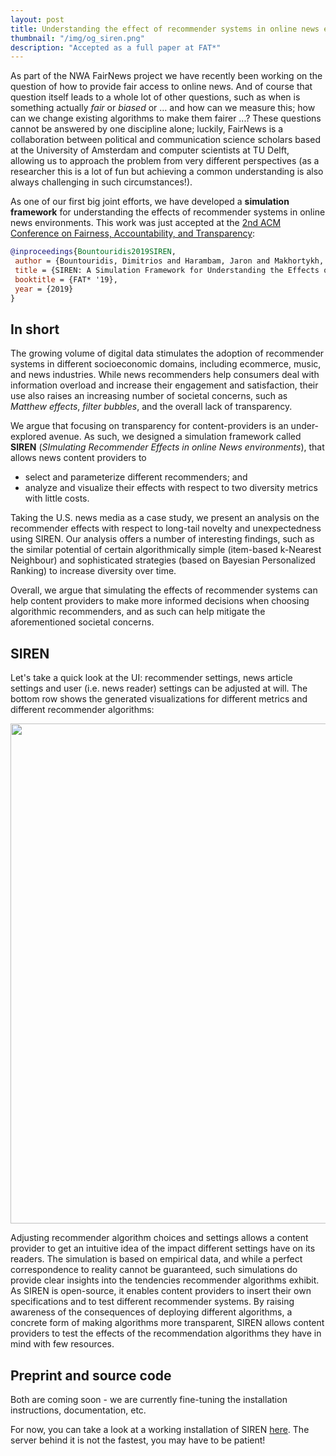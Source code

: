 ```yaml
---
layout: post
title: Understanding the effect of recommender systems in online news environments
thumbnail: "/img/og_siren.png"
description: "Accepted as a full paper at FAT*"
---
```


As part of the NWA FairNews project we have recently been working on the question of how to provide fair access to online news. 
And of course that question itself leads to a whole lot of other questions, such as when is something actually *fair* or *biased* or ... and 
how can we measure this; how can we change existing algorithms to make them fairer ...? 
These questions cannot be answered by one discipline alone; luckily, FairNews is a collaboration between political and communication science scholars based at the University of Amsterdam and 
computer scientists at TU Delft, allowing us to approach the problem from very different perspectives (as a researcher this is a lot of fun but
achieving a common understanding is also always challenging in such circumstances!).

As one of our first big joint efforts, we have developed a **simulation framework** for understanding the effects of recommender systems
in online news environments. This work was just accepted at the [2nd ACM Conference on Fairness, Accountability, and
Transparency](https://fatconference.org/2019/):

```bibtex
@inproceedings{Bountouridis2019SIREN,
 author = {Bountouridis, Dimitrios and Harambam, Jaron and Makhortykh, Mykola and Marrero, Monica and Tintarev, Nava and Hauff, Claudia},
 title = {SIREN: A Simulation Framework for Understanding the Effects of Recommender Systems in Online News Environments},
 booktitle = {FAT* '19},
 year = {2019}
} 
```

## In short

The growing volume of digital data stimulates the adoption of recommender systems in different socioeconomic domains, including 
ecommerce, music, and news industries. While news recommenders help consumers deal with information overload and increase their
engagement and satisfaction, their use also raises an increasing number of societal concerns, such as *Matthew effects*, 
*filter bubbles*, and the overall lack of transparency. 

We argue that focusing on transparency for content-providers is an under-explored avenue. As such, we designed a simulation framework 
called **SIREN** (*SImulating Recommender Effects in online News environments*), that allows news content providers to 

- select and parameterize different recommenders; and
- analyze and visualize their effects with respect to two diversity metrics with little costs. 

Taking the U.S. news media as a case study, we present an analysis on the recommender effects with respect to long-tail 
novelty and unexpectedness using SIREN. Our analysis offers a number of interesting findings, such as the similar potential of 
certain algorithmically simple (item-based k-Nearest Neighbour) and sophisticated strategies (based on Bayesian Personalized Ranking) 
to increase diversity over time. 

Overall, we argue that simulating the effects of recommender systems can help content providers to make more informed
decisions when choosing algorithmic recommenders, and as such can help mitigate the aforementioned societal concerns.

## SIREN

Let's take a quick look at the UI: recommender settings, news article settings and user (i.e. news reader) settings can be adjusted
at will. The bottom row shows the generated visualizations for different metrics and different recommender algorithms:

<img src="https://chauff.github.io/img/fat2019-ui.png" width="800px">

Adjusting recommender algorithm choices and settings allows a content provider to get an intuitive idea of the impact different
settings have on its readers. The simulation is based on empirical data, and while a perfect correspondence to reality cannot
be guaranteed, such simulations do provide clear insights into the tendencies recommender algorithms exhibit. As SIREN is open-source,
it enables content providers to insert their own specifications and to test different recommender systems.
By raising awareness of the consequences of deploying different algorithms, a concrete form of making algorithms more transparent, SIREN
allows content providers to test the effects of the recommendation algorithms they have in mind with few resources.

## Preprint and source code

Both are coming soon - we are currently fine-tuning the installation instructions, documentation, etc.

For now, you can take a look at a working installation of SIREN [here](http://ireplatform.ewi.tudelft.nl:8080/FairNewsSimulation/). The server behind it is not the fastest, you may have to be patient!

